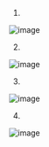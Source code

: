 1.
![image](https://github.com/OOP-Classroom/oop-portfolio-2024-SuBroXz11/assets/126635540/93e81b99-9f57-4be1-aba2-63e90f3c46f2)


2.
![image](https://github.com/OOP-Classroom/oop-portfolio-2024-SuBroXz11/assets/126635540/6e3f685a-deac-4295-9729-62326c06224b)


3.
![image](https://github.com/OOP-Classroom/oop-portfolio-2024-SuBroXz11/assets/126635540/8132266b-d846-4bcf-8d22-b21840f3ac0b)


4.
![image](https://github.com/OOP-Classroom/oop-portfolio-2024-SuBroXz11/assets/126635540/dce50acf-7cef-4ce1-9210-0d330ad9d058)



